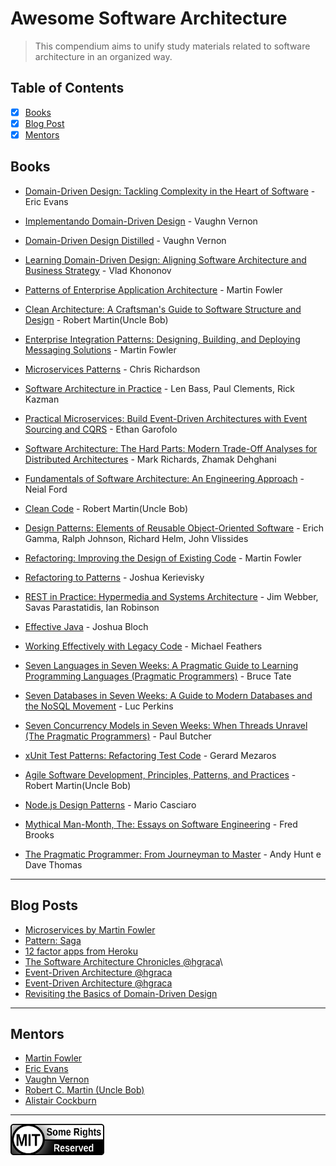 # Awesome Software Architecture
> This compendium aims to unify study materials related to software architecture in an organized way.

## Table of Contents
- [x] [Books](#books)
- [x] [Blog Post](#blog-posts)
- [X] [Mentors](#mentors)

## Books

- [Domain-Driven Design: Tackling Complexity in the Heart of Software](https://a.co/d/8gvi8bB) - Eric Evans
- [Implementando Domain-Driven Design](https://a.co/d/dJFkDFP) - Vaughn Vernon
- [Domain-Driven Design Distilled](https://a.co/d/hEzvyLL) - Vaughn Vernon
- [Learning Domain-Driven Design: Aligning Software Architecture and Business Strategy](https://a.co/d/jhgz0Vn) - Vlad Khononov
- [Patterns of Enterprise Application Architecture](https://a.co/d/aR9eVXG) - Martin Fowler


- [Clean Architecture: A Craftsman's Guide to Software Structure and Design](https://a.co/d/b1ClDh1) - Robert Martin(Uncle Bob)
- [Enterprise Integration Patterns: Designing, Building, and Deploying Messaging Solutions](https://a.co/d/an75utO) - Martin Fowler
- [Microservices Patterns](https://a.co/d/eEcJGUp) - Chris Richardson
- [Software Architecture in Practice](https://a.co/d/5O5yElo) - Len Bass, Paul Clements, Rick Kazman 
- [Practical Microservices: Build Event-Driven Architectures with Event Sourcing and CQRS](https://a.co/d/auVgrvf) - Ethan Garofolo
- [Software Architecture: The Hard Parts: Modern Trade-Off Analyses for Distributed Architectures](https://a.co/d/cpCQy9x) - Mark Richards, Zhamak Dehghani
- [Fundamentals of Software Architecture: An Engineering Approach](https://a.co/d/dJitNCe) - Neial Ford


- [Clean Code](https://a.co/d/50D9inv) - Robert Martin(Uncle Bob)
- [Design Patterns: Elements of Reusable Object-Oriented Software](https://a.co/d/1YPDxYT) - Erich Gamma, Ralph Johnson, Richard Helm, John Vlissides
- [Refactoring: Improving the Design of Existing Code](https://a.co/d/eMuWoJT) - Martin Fowler
- [Refactoring to Patterns](https://a.co/d/f86CB4V) - Joshua Kerievisky
- [REST in Practice: Hypermedia and Systems Architecture](https://a.co/d/3jparvX) - Jim Webber, Savas Parastatidis, Ian Robinson 
- [Effective Java](https://a.co/d/eDoxwNE) - Joshua Bloch


- [Working Effectively with Legacy Code](https://a.co/d/cF1TmHt) - Michael Feathers
- [Seven Languages in Seven Weeks: A Pragmatic Guide to Learning Programming Languages (Pragmatic Programmers)](https://a.co/d/08TC8Qo) - Bruce Tate
- [Seven Databases in Seven Weeks: A Guide to Modern Databases and the NoSQL Movement](https://a.co/d/i8z7Jnz) - Luc Perkins
- [Seven Concurrency Models in Seven Weeks: When Threads Unravel (The Pragmatic Programmers)](https://a.co/d/5wWP1sP) - Paul Butcher
- [xUnit Test Patterns: Refactoring Test Code](https://a.co/d/iHO6ADX) - Gerard Mezaros
- [Agile Software Development, Principles, Patterns, and Practices](https://a.co/d/dKWznF7) - Robert Martin(Uncle Bob)
- [Node.js Design Patterns](https://a.co/d/g4Xtkgi) - Mario Casciaro
  
- [Mythical Man-Month, The: Essays on Software Engineering](https://a.co/d/9DFjtTP) - Fred Brooks
- [The Pragmatic Programmer: From Journeyman to Master](https://a.co/d/icaPXfv) - Andy Hunt e Dave Thomas
  

---

## Blog Posts
- [Microservices by Martin Fowler](https://martinfowler.com/articles/microservices.html)
- [Pattern: Saga](https://microservices.io/patterns/data/saga.html)
- [12 factor apps from Heroku](https://12factor.net/)
- [The Software Architecture Chronicles @hgraca](https://herbertograca.com/2017/07/03/the-software-architecture-chronicles/)\
- [Event-Driven Architecture @hgraca](https://herbertograca.com/2017/10/05/event-driven-architecture/)
- [Event-Driven Architecture @hgraca](https://herbertograca.com/2017/10/05/event-driven-architecture/)
- [Revisiting the Basics of Domain-Driven Design](https://vladikk.com/2018/01/26/revisiting-the-basics-of-ddd/)

---

## Mentors

- [Martin Fowler](https://martinfowler.com/)
- [Eric Evans](www.domainlanguage.com)
- [Vaughn Vernon](https://twitter.com/VaughnVernon)
- [Robert C. Martin (Uncle Bob)](http://cleancoder.com/products)
- [Alistair Cockburn](https://alistair.cockburn.us/coming-soon/)

---

<img src="MIT.png" height="50" width="150">


